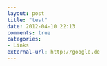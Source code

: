 ```yaml
---
layout: post
title: "test"
date: 2012-04-10 22:13
comments: true
categories: 
- Links
external-url: http://google.de
---
```

